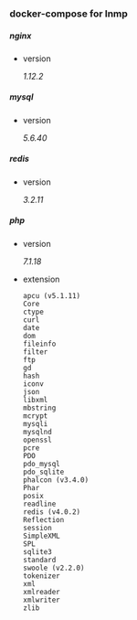 ### docker-compose for lnmp

##### nginx

- version

    _1.12.2_

##### mysql

- version

    _5.6.40_

##### redis

- version

    _3.2.11_

##### php

- version

    _7.1.18_

- extension

    ```
    apcu (v5.1.11)
    Core
    ctype
    curl
    date
    dom
    fileinfo
    filter
    ftp
    gd
    hash
    iconv
    json
    libxml
    mbstring
    mcrypt
    mysqli
    mysqlnd
    openssl
    pcre
    PDO
    pdo_mysql
    pdo_sqlite
    phalcon (v3.4.0)
    Phar
    posix
    readline
    redis (v4.0.2)
    Reflection
    session
    SimpleXML
    SPL
    sqlite3
    standard
    swoole (v2.2.0)
    tokenizer
    xml
    xmlreader
    xmlwriter
    zlib
    ```
